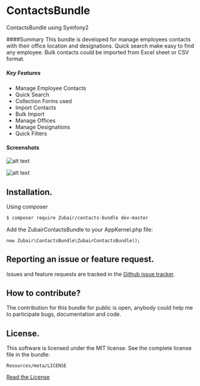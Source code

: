 # ContactsBundle
ContactsBundle using Symfony2

####Summary
This bundle is developed for manage employees contacts with their office location and designations. Quick search make easy to find any employee. Bulk contacts could be imported from Excel sheet or CSV format.

##### Key Features
* Manage Employee Contacts
* Quick Search
* Collection Forms used
* Import Contacts
* Bulk Import
* Manage Offices
* Manage Designations
* Quick Filters

#### Screenshots
![alt text](https://github.com/Zubairabdullah/ContactsBundle/blob/master/Resources/public/images/contacts-screen.jpg "Screenshot")

![alt text](https://github.com/Zubairabdullah/ContactsBundle/blob/master/Resources/public/images/bulk-contacts-import.png "Screenshot")


## Installation.

Using composer

``` bash
$ composer require Zubair/contacts-bundle dev-master
```
Add the ZubairContactsBundle to your AppKernel.php file:

```
new Zubair\ContactsBundle\ZubairContactsBundle();
```

## Reporting an issue or feature request.

Issues and feature requests are tracked in the 
[Github issue tracker](https://github.com/Zubairabdullah/ContactsBundle/issues).


How to contribute?
------------------------------------
The contribution for this bundle for public is open, anybody could help me to participate 
bugs, documentation and code.



## License.
This software is licensed under the MIT license. See the complete license file in the bundle:
```
Resources/meta/LICENSE
```
[Read the License](https://github.com/Zubairabdullah/ContactsBundle/blob/master/Resources/meta/LICENSE)